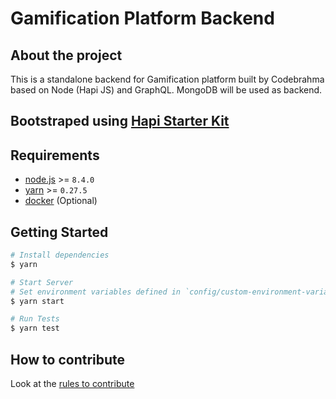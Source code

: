 # Gamification Platform Backend 

## About the project

This is a standalone backend for Gamification platform built by Codebrahma based on Node (Hapi JS) and GraphQL.
MongoDB will be used as backend.

## Bootstraped using [Hapi Starter Kit](https://github.com/Codigami/hapi-starter-kit)

## Requirements
 - [node.js](https://nodejs.org/en/download/current/) >= `8.4.0`
 - [yarn](https://yarnpkg.com/en/docs/install) >= `0.27.5`
 - [docker](https://docs.docker.com/engine/installation/#supported-platforms) (Optional)

## Getting Started
```bash
# Install dependencies
$ yarn
```

```bash
# Start Server
# Set environment variables defined in `config/custom-environment-variables.json` like `OPEN_WEATHER_API_KEY=xxx`
$ yarn start
```

```bash
# Run Tests
$ yarn test
```

## How to contribute

Look at the [rules to contribute](https://github.com/Codebrahma/gamification-platform-backend/wiki/How-to-Contribute)

